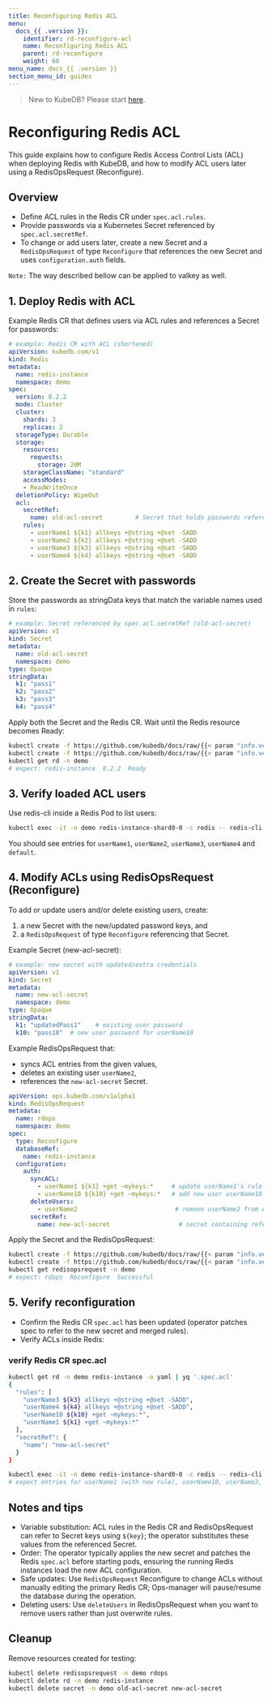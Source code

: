 ```yaml
---
title: Reconfiguring Redis ACL
menu:
  docs_{{ .version }}:
    identifier: rd-reconfigure-acl
    name: Reconfiguring Redis ACL
    parent: rd-reconfigure
    weight: 60
menu_name: docs_{{ .version }}
section_menu_id: guides
---
```


> New to KubeDB? Please start [here](/docs/README.md).

# Reconfiguring Redis ACL

This guide explains how to configure Redis Access Control Lists (ACL) when deploying Redis with KubeDB, and how to modify ACL users later using a RedisOpsRequest (Reconfigure).

## Overview

- Define ACL rules in the Redis CR under `spec.acl.rules`.
- Provide passwords via a Kubernetes Secret referenced by `spec.acl.secretRef`.
- To change or add users later, create a new Secret and a `RedisOpsRequest` of type `Reconfigure` that references the new Secret and uses `configuration.auth` fields.

`Note:` The way described bellow can be applied to valkey as well.

## 1. Deploy Redis with ACL

Example Redis CR that defines users via ACL rules and references a Secret for passwords:

```yaml
# example: Redis CR with ACL (shortened)
apiVersion: kubedb.com/v1
kind: Redis
metadata:
  name: redis-instance
  namespace: demo
spec:
  version: 8.2.2
  mode: Cluster
  cluster:
    shards: 3
    replicas: 2
  storageType: Durable
  storage:
    resources:
      requests:
        storage: 20M
    storageClassName: "standard"
    accessModes:
    - ReadWriteOnce
  deletionPolicy: WipeOut
  acl:
    secretRef:
      name: old-acl-secret         # Secret that holds passwords referenced by variables like ${k1}
    rules:
      - userName1 ${k1} allkeys +@string +@set -SADD
      - userName2 ${k2} allkeys +@string +@set -SADD
      - userName3 ${k3} allkeys +@string +@set -SADD
      - userName4 ${k4} allkeys +@string +@set -SADD
```

## 2. Create the Secret with passwords

Store the passwords as stringData keys that match the variable names used in `rules`:

```yaml
# example: Secret referenced by spec.acl.secretRef (old-acl-secret)
apiVersion: v1
kind: Secret
metadata:
  name: old-acl-secret
  namespace: demo
type: Opaque
stringData:
  k1: "pass1"
  k2: "pass2"
  k3: "pass3"
  k4: "pass4"
```

Apply both the Secret and the Redis CR. Wait until the Redis resource becomes Ready:

```bash
kubectl create -f https://github.com/kubedb/docs/raw/{{< param "info.version" >}}/docs/examples/redis/reconfigure/acl/old-acl-secret.yaml
kubectl create -f https://github.com/kubedb/docs/raw/{{< param "info.version" >}}/docs/examples/redis/reconfigure/acl/redis.yaml
kubectl get rd -n demo
# expect: redis-instance  8.2.2  Ready
```

## 3. Verify loaded ACL users

Use redis-cli inside a Redis Pod to list users:

```bash
kubectl exec -it -n demo redis-instance-shard0-0 -c redis -- redis-cli acl list
```

You should see entries for `userName1`, `userName2`, `userName3`, `userName4` and `default`.

## 4. Modify ACLs using RedisOpsRequest (Reconfigure)

To add or update users and/or delete existing users, create:
1) a new Secret with the new/updated password keys, and
2) a `RedisOpsRequest` of type `Reconfigure` referencing that Secret.

Example Secret (new-acl-secret):

```yaml
# example: new secret with updated/extra credentials
apiVersion: v1
kind: Secret
metadata:
  name: new-acl-secret
  namespace: demo
type: Opaque
stringData:
  k1: "updatedPass1"    # existing user password
  k10: "pass10"  # new user password for userName10
```

Example RedisOpsRequest that:
- syncs ACL entries from the given values,
- deletes an existing user `userName2`,
- references the `new-acl-secret` Secret.

```yaml
apiVersion: ops.kubedb.com/v1alpha1
kind: RedisOpsRequest
metadata:
  name: rdops
  namespace: demo
spec:
  type: Reconfigure
  databaseRef:
    name: redis-instance
  configuration:
    auth:
      syncACL:
        - userName1 ${k1} +get ~mykeys:*     # update userName1's rule (uses ${k1} from new-acl-secret or the previous secret)
        - userName10 ${k10} +get ~mykeys:*   # add new user userName10
      deleteUsers:
        - userName2                           # remove userName2 from ACL
      secretRef:
        name: new-acl-secret                   # secret containing referenced keys
```

Apply the Secret and the RedisOpsRequest:

```bash
kubectl create -f https://github.com/kubedb/docs/raw/{{< param "info.version" >}}/docs/examples/redis/reconfigure/acl/new-acl-secret.yaml
kubectl create -f https://github.com/kubedb/docs/raw/{{< param "info.version" >}}/docs/examples/redis/reconfigure/acl/rd-ops.yaml
kubectl get redisopsrequest -n demo
# expect: rdops  Reconfigure  Successful
```

## 5. Verify reconfiguration

- Confirm the Redis CR `spec.acl` has been updated (operator patches spec to refer to the new secret and merged rules).
- Verify ACLs inside Redis:

### verify Redis CR spec.acl
```bash
kubectl get rd -n demo redis-instance -o yaml | yq '.spec.acl'
{
  "rules": [
    "userName3 ${k3} allkeys +@string +@set -SADD",
    "userName4 ${k4} allkeys +@string +@set -SADD",
    "userName10 ${k10} +get ~mykeys:*",
    "userName1 ${k1} +get ~mykeys:*"
  ],
  "secretRef": {
    "name": "new-acl-secret"
  }
}
```

```bash
kubectl exec -it -n demo redis-instance-shard0-0 -c redis -- redis-cli acl list
# expect entries for userName1 (with new rule), userName10, userName3, userName4, and default
```

## Notes and tips

- Variable substitution: ACL rules in the Redis CR and RedisOpsRequest can refer to Secret keys using `${key}`; the operator substitutes these values from the referenced Secret.
- Order: The operator typically applies the new secret and patches the Redis `spec.acl` before starting pods, ensuring the running Redis instances load the new ACL configuration.
- Safe updates: Use `RedisOpsRequest` Reconfigure to change ACLs without manually editing the primary Redis CR; Ops-manager will pause/resume the database during the operation.
- Deleting users: Use `deleteUsers` in RedisOpsRequest when you want to remove users rather than just overwrite rules.

## Cleanup

Remove resources created for testing:

```bash
kubectl delete redisopsrequest -n demo rdops
kubectl delete rd -n demo redis-instance
kubectl delete secret -n demo old-acl-secret new-acl-secret
```
